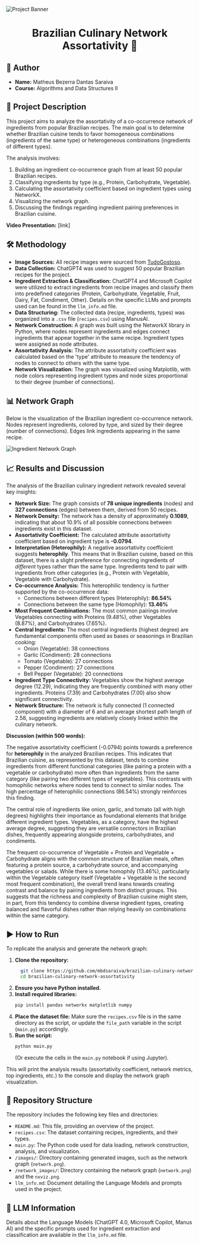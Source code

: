 ![Project Banner](/banner/banner.png)

<h1 align="center">Brazilian Culinary Network Assortativity 🍲</h1>


## 👤 Author

*   **Name:** Matheus Bezerra Dantas Saraiva
*   **Course:** Algorithms and Data Structures II

## 📝 Project Description

This project aims to analyze the assortativity of a co-occurrence network of ingredients from popular Brazilian recipes. The main goal is to determine whether Brazilian cuisine tends to favor homogeneous combinations (ingredients of the same type) or heterogeneous combinations (ingredients of different types).

The analysis involves:
1.  Building an ingredient co-occurrence graph from at least 50 popular Brazilian recipes.
2.  Classifying ingredients by type (e.g., Protein, Carbohydrate, Vegetable).
3.  Calculating the assortativity coefficient based on ingredient types using NetworkX.
4.  Visualizing the network graph.
5.  Discussing the findings regarding ingredient pairing preferences in Brazilian cuisine.

**Video Presentation:** [link]

## 🛠️ Methodology

* **Image Sources:** All recipe images were sourced from [TudoGostoso](https://www.tudogostoso.com.br/).
* **Data Collection:** ChatGPT4 was used to suggest 50 popular Brazilian recipes for the project.
*   **Ingredient Extraction & Classification:** ChatGPT4 and Microsoft Copilot were utilized to extract ingredients from recipe images and classify them into predefined categories (Protein, Carbohydrate, Vegetable, Fruit, Dairy, Fat, Condiment, Other). Details on the specific LLMs and prompts used can be found in the `llm_info.md` file.
* **Data Structuring:** The collected data (recipe, ingredients, types) was organized into a `.csv` file (`recipes.csv`) using ManusAI.
*   **Network Construction:** A graph was built using the NetworkX library in Python, where nodes represent ingredients and edges connect ingredients that appear together in the same recipe. Ingredient types were assigned as node attributes.
*   **Assortativity Analysis:** The attribute assortativity coefficient was calculated based on the 'type' attribute to measure the tendency of nodes to connect to others with the same type.
*   **Network Visualization:** The graph was visualized using Matplotlib, with node colors representing ingredient types and node sizes proportional to their degree (number of connections).

## 📊 Network Graph

Below is the visualization of the Brazilian ingredient co-occurrence network. Nodes represent ingredients, colored by type, and sized by their degree (number of connections). Edges link ingredients appearing in the same recipe.

![Ingredient Network Graph](/network_images/network.png)

## 📈 Results and Discussion

The analysis of the Brazilian culinary ingredient network revealed several key insights:

*   **Network Size:** The graph consists of **78 unique ingredients** (nodes) and **327 connections** (edges) between them, derived from 50 recipes.
*   **Network Density:** The network has a density of approximately **0.1089**, indicating that about 10.9% of all possible connections between ingredients exist in this dataset.
*   **Assortativity Coefficient:** The calculated attribute assortativity coefficient based on ingredient type is **-0.0794**. 
*   **Interpretation (Heterophily):** A negative assortativity coefficient suggests **heterophily**. This means that in Brazilian cuisine, based on this dataset, there is a slight preference for connecting ingredients of *different* types rather than the same type. Ingredients tend to pair with ingredients from other categories (e.g., Protein with Vegetable, Vegetable with Carbohydrate).
*   **Co-occurrence Analysis:** This heterophilic tendency is further supported by the co-occurrence data:
    *   Connections between different types (Heterophily): **86.54%**
    *   Connections between the same type (Homophily): **13.46%**
*   **Most Frequent Combinations:** The most common pairings involve Vegetables connecting with Proteins (9.48%), other Vegetables (8.87%), and Carbohydrates (7.65%).
*   **Central Ingredients:** The most central ingredients (highest degree) are fundamental components often used as bases or seasonings in Brazilian cooking:
    *   Onion (Vegetable): 38 connections
    *   Garlic (Condiment): 28 connections
    *   Tomato (Vegetable): 27 connections
    *   Pepper (Condiment): 27 connections
    *   Bell Pepper (Vegetable): 20 connections
*   **Ingredient Type Connectivity:** Vegetables show the highest average degree (12.29), indicating they are frequently combined with many other ingredients. Proteins (7.39) and Carbohydrates (7.00) also show significant connectivity.
*   **Network Structure:** The network is fully connected (1 connected component) with a diameter of 6 and an average shortest path length of 2.58, suggesting ingredients are relatively closely linked within the culinary network.

**Discussion (within 500 words):**

The negative assortativity coefficient (-0.0794) points towards a preference for **heterophily** in the analyzed Brazilian recipes. This indicates that Brazilian cuisine, as represented by this dataset, tends to combine ingredients from different functional categories (like pairing a protein with a vegetable or carbohydrate) more often than ingredients from the same category (like pairing two different types of vegetables). This contrasts with homophilic networks where nodes tend to connect to similar nodes. The high percentage of heterophilic connections (86.54%) strongly reinforces this finding.

The central role of ingredients like onion, garlic, and tomato (all with high degrees) highlights their importance as foundational elements that bridge different ingredient types. Vegetables, as a category, have the highest average degree, suggesting they are versatile connectors in Brazilian dishes, frequently appearing alongside proteins, carbohydrates, and condiments.

The frequent co-occurrence of Vegetable + Protein and Vegetable + Carbohydrate aligns with the common structure of Brazilian meals, often featuring a protein source, a carbohydrate source, and accompanying vegetables or salads. While there is some homophily (13.46%), particularly within the Vegetable category itself (Vegetable + Vegetable is the second most frequent combination), the overall trend leans towards creating contrast and balance by pairing ingredients from distinct groups. This suggests that the richness and complexity of Brazilian cuisine might stem, in part, from this tendency to combine diverse ingredient types, creating balanced and flavorful dishes rather than relying heavily on combinations within the same category.

## ▶️ How to Run

To replicate the analysis and generate the network graph:

1.  **Clone the repository:**
    ```bash
      git clone https://github.com/mbdsaraiva/brazilian-culinary-network-assortativity.git
      cd brazilian-culinary-network-assortativity
    ```
2.  **Ensure you have Python installed.**
3.  **Install required libraries:**
    ```bash
    pip install pandas networkx matplotlib numpy
    ```
4.  **Place the dataset file:** Make sure the `recipes.csv` file is in the same directory as the script, or update the `file_path` variable in the script (`main.py`) accordingly.
5.  **Run the script:**
    ```bash
    python main.py 
    ```
    (Or execute the cells in the `main.py` notebook if using Jupyter).

This will print the analysis results (assortativity coefficient, network metrics, top ingredients, etc.) to the console and display the network graph visualization.

## 📁 Repository Structure

The repository includes the following key files and directories:

*   `README.md`: This file, providing an overview of the project.
*   `recipes.csv`: The dataset containing recipes, ingredients, and their types.
*   `main.py`: The Python code used for data loading, network construction, analysis, and visualization.
*   `/images/`: Directory containing generated images, such as the network graph (`network.png`).
*   `/network_images/`: Directory containing the network graph (`network.png`) and the `nxviz.png`.
*   `llm_info.md`: Document detailing the Language Models and prompts used in the project.

## 🤖 LLM Information

Details about the Language Models (ChatGPT 4.0, Microsoft Copilot, Manus AI) and the specific prompts used for ingredient extraction and classification are available in the `llm_info.md` file.


